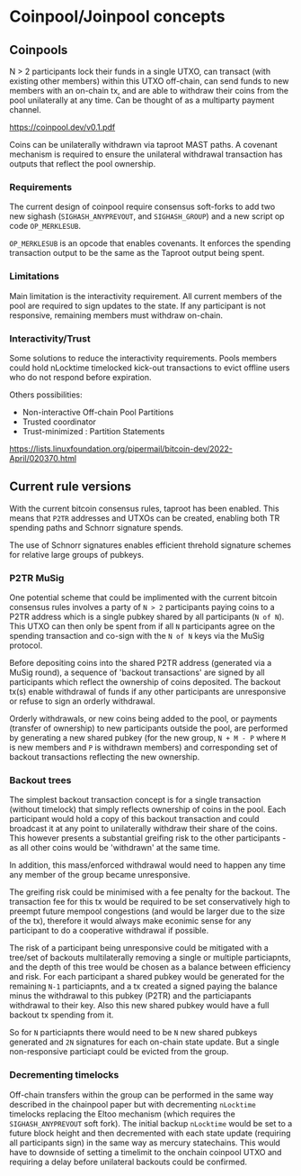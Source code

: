 # Coinpool/Joinpool concepts

## Coinpools

N > 2 participants lock their funds in a single UTXO, can transact (with existing other members) within this UTXO off-chain, can send funds to new members with an on-chain tx, and are able to withdraw their coins from the pool unilaterally at any time. Can be thought of as a multiparty payment channel. 

https://coinpool.dev/v0.1.pdf

Coins can be unilaterally withdrawn via taproot MAST paths. A covenant mechanism is required to ensure the unilateral withdrawal transaction has outputs that reflect the pool ownership.  

### Requirements

The current design of coinpool require consensus soft-forks to add two new sighash (`SIGHASH_ANYPREVOUT`, and `SIGHASH_GROUP`) and a new script op code `OP_MERKLESUB`. 

`OP_MERKLESUB` is an opcode that enables covenants. It enforces the spending transaction output to be the same as the Taproot output being spent. 

### Limitations

Main limitation is the interactivity requirement. All current members of the pool are required to sign updates to the state. If any participant is not responsive, remaining members must withdraw on-chain. 

### Interactivity/Trust

Some solutions to reduce the interactivity
requirements. Pools members could hold nLocktime timelocked kick-out transactions to evict offline
users who do not respond before expiration.

Others possibilities:

- Non-interactive Off-chain Pool Partitions
- Trusted coordinator
- Trust-minimized : Partition Statements

https://lists.linuxfoundation.org/pipermail/bitcoin-dev/2022-April/020370.html

## Current rule versions

With the current bitcoin consensus rules, taproot has been enabled. This means that `P2TR` addresses and UTXOs can be created, enabling both TR spending paths and Schnorr signature spends. 

The use of Schnorr signatures enables efficient threhold signature schemes for relative large groups of pubkeys. 

### P2TR MuSig

One potential scheme that could be implimented with the current bitcoin consensus rules involves a party of `N > 2` participants paying coins to a P2TR address which is a single pubkey shared by all participants (`N of N`). This UTXO can then only be spent from if all `N` participants agree on the spending transaction and co-sign with the `N of N` keys via the MuSig protocol. 

Before depositing coins into the shared P2TR address (generated via a MuSig round), a sequence of 'backout transactions' are signed by all participants which reflect the ownership of coins deposited. The backout tx(s) enable withdrawal of funds if any other participants are unresponsive or refuse to sign an orderly withdrawal. 

Orderly withdrawals, or new coins being added to the pool, or payments (transfer of ownership) to new participants outside the pool, are performed by generating a new shared pubkey (for the new group, `N + M - P` where `M` is new members and `P` is withdrawn members) and corresponding set of backout transactions reflecting the new ownership. 

### Backout trees

The simplest backout transaction concept is for a single transaction (without timelock) that simply reflects ownership of coins in the pool. Each participant would hold a copy of this backout transaction and could broadcast it at any point to unilaterally withdraw their share of the coins. This however presents a substantial greifing risk to the other participants - as all other coins would be 'withdrawn' at the same time. 

In addition, this mass/enforced withdrawal would need to happen any time any member of the group became unresponsive. 

The greifing risk could be minimised with a fee penalty for the backout. The transaction fee for this tx would be required to be set conservatively high to preempt future mempool congestions (and would be larger due to the size of the tx), therefore it would always make econimic sense for any participant to do a cooperative withdrawal if possible. 

The risk of a participant being unresponsive could be mitigated with a tree/set of backouts multilaterally removing a single or multiple particiapnts, and the depth of this tree would be chosen as a balance between efficiency and risk. For each participant a shared pubkey would be generated for the remaining `N-1` particiapnts, and a tx created a signed paying the balance minus the withdrawal to this pubkey (P2TR) and the particiapants withdrawal to their key. Also this new shared pubkey would have a full backout tx spending from it. 

So for `N` particiapnts there would need to be `N` new shared pubkeys generated and `2N` signatures for each on-chain state update. But a single non-responsive particiapt could be evicted from the group. 

### Decrementing timelocks

Off-chain transfers within the group can be performed in the same way described in the chainpool paper but with decrementing `nLocktime` timelocks replacing the Eltoo mechanism (which requires the `SIGHASH_ANYPREVOUT` soft fork). The initial backup `nLocktime` would be set to a future block height and then decremented with each state update (requiring all participants sign) in the same way as mercury statechains. This would have to downside of setting a timelimit to the onchain coinpool UTXO and requiring a delay before unilateral backouts could be confirmed. 


